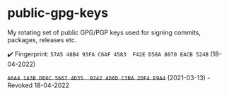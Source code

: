 # public-gpg-keys
My rotating set of public GPG/PGP keys used for signing commits, packages, releases etc.

✔️ Fingerprint: `57A5 48B4 93FA C6AF 4583  F42E D58A 8070 EACB 524B` (18-04-2022)

~~`A6A4 1A3B DE6C 5667 4D35  9242 AD6D C3BA 2DF4 E9A4`~~ (2021-03-13) - Revoked 18-04-2022
